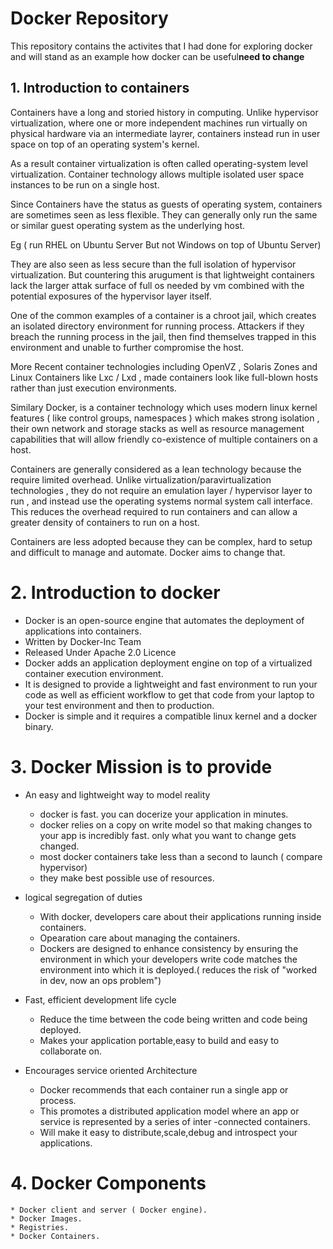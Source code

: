 # Docker Repository

This repository contains the activites that I had done for exploring docker and will stand as an example how docker can be useful**need to change** 

## 1.  Introduction to containers

Containers have a long and storied history in computing. Unlike hypervisor virtualization, where one or more independent machines run virtually on physical hardware via an intermediate layrer, containers instead run in user space on top of an operating system's kernel. 

As a result container virtualization is often called operating-system level virtualization. Container technology allows multiple isolated user space instances to be run on a single host.

Since Containers have the status as guests of operating system, containers are sometimes seen as less flexible. They can generally only run the same or similar guest operating system as the underlying host.

Eg ( run RHEL on Ubuntu Server But not Windows on top of Ubuntu Server)

They are also seen as less secure than the full isolation of hypervisor virtualization. But countering this arugument is that lightweight containers lack the larger attak surface of full os needed by vm combined with the potential exposures of the hypervisor layer itself.

One of the common examples of a container is a chroot jail, which creates an isolated directory environment for running process. Attackers if they breach the running process in the jail, then find themselves trapped in this environment and unable to further compromise the host.

More Recent container technologies including OpenVZ , Solaris Zones and Linux Containers like Lxc / Lxd , made containers look like full-blown hosts rather than just execution environments. 

Similary Docker, is a container technology which uses modern linux kernel features ( like control groups, namespaces ) which makes strong isolation , their own network and storage stacks as well as resource management capabilities that will allow friendly co-existence of multiple containers on a host.

Containers are generally considered as a lean technology because the require limited overhead. Unlike virtualization/paravirtualization technologies , they do not require an emulation layer / hypervisor layer to run , and instead use the operating systems normal system call interface. This reduces the overhead required to run containers and can allow a greater density of containers to run on a host.

Containers are less adopted because they can be complex, hard to setup and difficult to manage and automate. Docker aims to change that.

# 2. Introduction to docker

* Docker is an open-source engine that automates the deployment of applications into containers.
* Written by Docker-Inc Team
* Released Under Apache 2.0 Licence
* Docker adds an application deployment engine on top of a virtualized container execution environment. 
* It is designed to provide a lightweight and fast environment to run your code as well as efficient workflow to get that code from your laptop to your test environment and then to production.
* Docker is simple and it requires a compatible linux kernel and a docker binary.

# 3. Docker Mission is to provide

* An easy and lightweight way to model reality

    * docker is fast. you can docerize your application in minutes.
    * docker relies on a copy on write model so that making changes to your app is incredibly fast. only what you want to change gets changed.
    * most docker containers take less than a second to launch ( compare hypervisor)
    * they make best possible use of resources.
    
* logical segregation of duties

    * With docker, developers care about their applications running inside containers.
    * Opearation care about managing the containers.
    * Dockers are designed to enhance consistency by ensuring the environment in which your developers write code matches the environment into which it is deployed.( reduces the risk of "worked in dev, now an ops problem")

* Fast, efficient development life cycle

    * Reduce the time between the code being written and code being deployed.
    * Makes your application portable,easy to build and easy to collaborate on.

* Encourages service oriented Architecture

    * Docker recommends that each container run a single app or process.
    * This promotes a distributed application model where an app or service is represented by a series of inter -connected containers.
    * Will make it easy to distribute,scale,debug and introspect your applications.

# 4. Docker Components

    * Docker client and server ( Docker engine).
    * Docker Images.
    * Registries.
    * Docker Containers.
